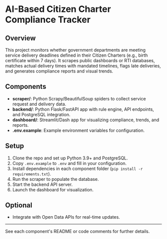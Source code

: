 # AI-Based Citizen Charter Compliance Tracker

## Overview
This project monitors whether government departments are meeting service delivery deadlines defined in their Citizen Charters (e.g., birth certificate within 7 days). It scrapes public dashboards or RTI databases, matches actual delivery times with mandated timelines, flags late deliveries, and generates compliance reports and visual trends.

## Components
- **scraper/**: Python Scrapy/BeautifulSoup spiders to collect service request and delivery data.
- **backend/**: Python Flask/FastAPI app with rule engine, API endpoints, and PostgreSQL integration.
- **dashboard/**: Streamlit/Dash app for visualizing compliance, trends, and reports.
- **.env.example**: Example environment variables for configuration.

## Setup
1. Clone the repo and set up Python 3.9+ and PostgreSQL.
2. Copy `.env.example` to `.env` and fill in your configuration.
3. Install dependencies in each component folder (`pip install -r requirements.txt`).
4. Run the scraper to populate the database.
5. Start the backend API server.
6. Launch the dashboard for visualization.

## Optional
- Integrate with Open Data APIs for real-time updates.

---

See each component's README or code comments for further details.